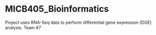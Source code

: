 # MICB405_Bioinformatics
Project uses RNA-Seq data to perform differential gene expression (DGE) analysis. 
Team #7
